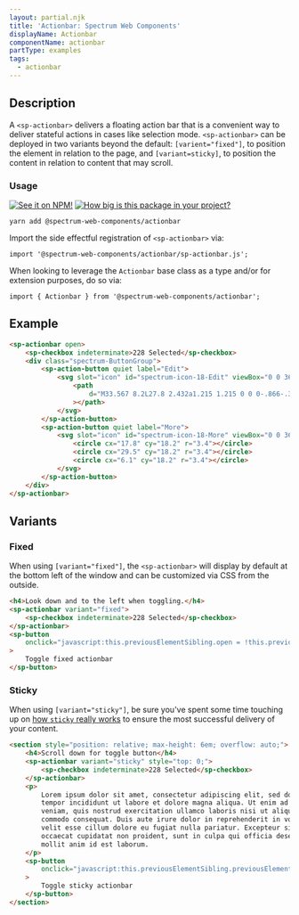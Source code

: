 ```yaml
---
layout: partial.njk
title: 'Actionbar: Spectrum Web Components'
displayName: Actionbar
componentName: actionbar
partType: examples
tags:
  - actionbar
---
```

## Description

A `<sp-actionbar>` delivers a floating action bar that is a convenient way to deliver stateful actions in cases like selection mode. `<sp-actionbar>` can be deployed in two variants beyond the default: `[varient="fixed"]`, to position the element in relation to the page, and `[variant=sticky]`, to position the content in relation to content that may scroll.

### Usage

[![See it on NPM!](https://img.shields.io/npm/v/@spectrum-web-components/actionbar?style=for-the-badge)](https://www.npmjs.com/package/@spectrum-web-components/actionbar)
[![How big is this package in your project?](https://img.shields.io/bundlephobia/minzip/@spectrum-web-components/actionbar?style=for-the-badge)](https://bundlephobia.com/result?p=@spectrum-web-components/actionbar)

```
yarn add @spectrum-web-components/actionbar
```

Import the side effectful registration of `<sp-actionbar>` via:

```
import '@spectrum-web-components/actionbar/sp-actionbar.js';
```

When looking to leverage the `Actionbar` base class as a type and/or for extension purposes, do so via:

```
import { Actionbar } from '@spectrum-web-components/actionbar';
```

## Example

```html
<sp-actionbar open>
    <sp-checkbox indeterminate>228 Selected</sp-checkbox>
    <div class="spectrum-ButtonGroup">
        <sp-action-button quiet label="Edit">
            <svg slot="icon" id="spectrum-icon-18-Edit" viewBox="0 0 36 36">
                <path
                    d="M33.567 8.2L27.8 2.432a1.215 1.215 0 0 0-.866-.353H26.9a1.371 1.371 0 0 0-.927.406L5.084 23.372a.99.99 0 0 0-.251.422L2.055 33.1c-.114.377.459.851.783.851a.251.251 0 0 0 .062-.007c.276-.063 7.866-2.344 9.311-2.778a.972.972 0 0 0 .414-.249l20.888-20.889a1.372 1.372 0 0 0 .4-.883 1.221 1.221 0 0 0-.346-.945zM11.4 29.316c-2.161.649-4.862 1.465-6.729 2.022l2.009-6.73z"
                ></path>
            </svg>
        </sp-action-button>
        <sp-action-button quiet label="More">
            <svg slot="icon" id="spectrum-icon-18-More" viewBox="0 0 36 36">
                <circle cx="17.8" cy="18.2" r="3.4"></circle>
                <circle cx="29.5" cy="18.2" r="3.4"></circle>
                <circle cx="6.1" cy="18.2" r="3.4"></circle>
            </svg>
        </sp-action-button>
    </div>
</sp-actionbar>
```

## Variants

### Fixed

When using `[variant="fixed"]`, the `<sp-actionbar>` will display by default at the bottom left of the window and can be customized via CSS from the outside.

```html
<h4>Look down and to the left when toggling.</h4>
<sp-actionbar variant="fixed">
    <sp-checkbox indeterminate>228 Selected</sp-checkbox>
</sp-actionbar>
<sp-button
    onclick="javascript:this.previousElementSibling.open = !this.previousElementSibling.open;"
>
    Toggle fixed actionbar
</sp-button>
```

### Sticky

When using `[variant="sticky"]`, be sure you've spent some time touching up on [how `sticky` really works](https://medium.com/@elad/css-position-sticky-how-it-really-works-54cd01dc2d46) to ensure the most successful delivery of your content.

```html
<section style="position: relative; max-height: 6em; overflow: auto;">
    <h4>Scroll down for toggle button</h4>
    <sp-actionbar variant="sticky" style="top: 0;">
        <sp-checkbox indeterminate>228 Selected</sp-checkbox>
    </sp-actionbar>
    <p>
        Lorem ipsum dolor sit amet, consectetur adipiscing elit, sed do eiusmod
        tempor incididunt ut labore et dolore magna aliqua. Ut enim ad minim
        veniam, quis nostrud exercitation ullamco laboris nisi ut aliquip ex ea
        commodo consequat. Duis aute irure dolor in reprehenderit in voluptate
        velit esse cillum dolore eu fugiat nulla pariatur. Excepteur sint
        occaecat cupidatat non proident, sunt in culpa qui officia deserunt
        mollit anim id est laborum.
    </p>
    <sp-button
        onclick="javascript:this.previousElementSibling.previousElementSibling.open = !this.previousElementSibling.previousElementSibling.open;"
    >
        Toggle sticky actionbar
    </sp-button>
</section>
```
